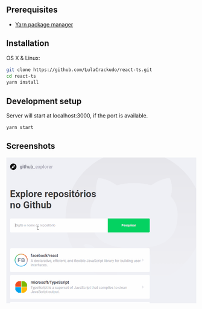 ## Prerequisites
- [Yarn package manager](https://classic.yarnpkg.com/en/docs/getting-started)

## Installation

OS X & Linux:

```sh
git clone https://github.com/LulaCrackudo/react-ts.git
cd react-ts
yarn install
```

## Development setup

Server will start at localhost:3000, if the port is available.

```sh
yarn start
```

## Screenshots

![App running](screenshots/app.gif)

